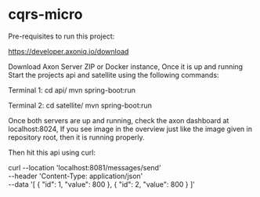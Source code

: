 # cqrs-micro

Pre-requisites to run this project:

https://developer.axoniq.io/download

Download Axon Server ZIP or Docker instance, Once it is up and running 
Start the projects api and satellite using the following commands:

Terminal 1:
cd api/
mvn spring-boot:run

Terminal 2:
cd satellite/
mvn spring-boot:run

Once both servers are up and running, check the axon dashboard at localhost:8024, 
If you see image in the overview just like the image given in repository root, then it is running properly.

Then hit this api using curl:

curl --location 'localhost:8081/messages/send' \
--header 'Content-Type: application/json' \
--data '[
    {
        "id": 1,
        "value": 800
    },
    {
        "id": 2,
        "value": 800
    }
]'
